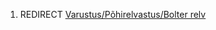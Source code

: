 1.  REDIRECT [Varustus/Põhirelvastus/Bolter
    relv](Varustus/Põhirelvastus/Bolter_relv "wikilink")